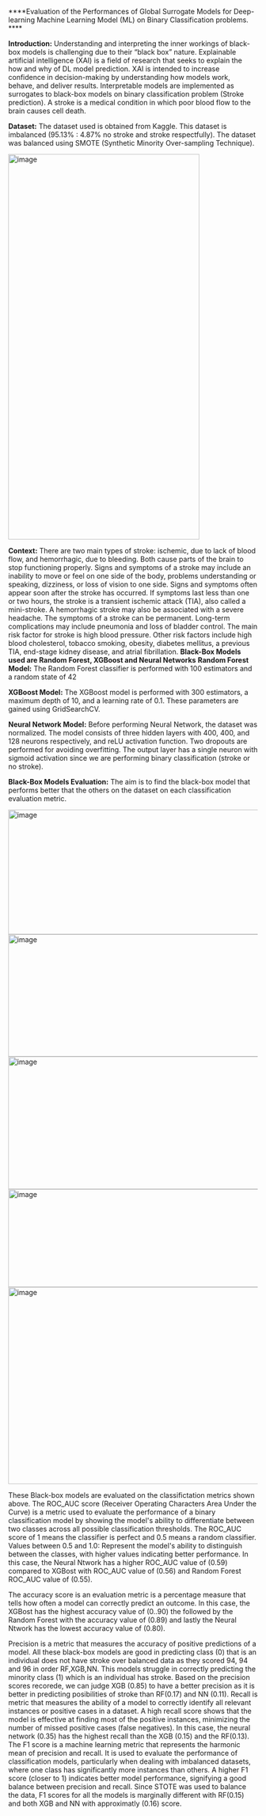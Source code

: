 ****Evaluation of the Performances of Global Surrogate Models for Deep-learning Machine Learning Model (ML) on Binary Classification problems. ****

**Introduction:** Understanding and interpreting the inner workings of black-box models is challenging due to their “black box” nature. Explainable artificial intelligence (XAI) is a field of research that seeks to explain the how and why of DL model prediction. XAI is intended to increase confidence in decision-making by understanding how models work, behave, and deliver results. Interpretable models are implemented as surrogates to black-box models on binary classification problem (Stroke prediction).
A stroke is a medical condition in which poor blood flow to the brain causes cell death.

**Dataset:**
The dataset used is obtained from Kaggle.
This dataset is imbalanced (95.13% : 4.87% no stroke and stroke respectfully). The dataset was balanced using SMOTE (Synthetic Minority Over-sampling Technique).

<img width="386" height="779" alt="image" src="https://github.com/user-attachments/assets/8b55f1cb-ed99-4f9f-a837-10e286111fc8" />



**Context:**
There are two main types of stroke: ischemic, due to lack of blood flow, and hemorrhagic, due to bleeding. Both cause parts of the brain to stop functioning properly.
Signs and symptoms of a stroke may include an inability to move or feel on one side of the body, problems understanding or speaking, dizziness, or loss of vision to one side. Signs and symptoms often appear soon after the stroke has occurred.
If symptoms last less than one or two hours, the stroke is a transient ischemic attack (TIA), also called a mini-stroke. A hemorrhagic stroke may also be associated with a severe headache. The symptoms of a stroke can be permanent. Long-term complications may include pneumonia and loss of bladder control.
The main risk factor for stroke is high blood pressure. Other risk factors include high blood cholesterol, tobacco smoking, obesity, diabetes mellitus, a previous TIA, end-stage kidney disease, and atrial fibrillation.
**Black-Box Models used are Random Forest, XGBoost and Neural Networks**
**Random Forest Model:**
The Random Forest classifier is performed with 100 estimators and a random state of 42

**XGBoost Model:**
The XGBoost model is performed with 300 estimators, a maximum depth of 10, and a learning rate of 0.1. These parameters are gained using GridSearchCV.

**Neural Network Model:**
Before performing Neural Network, the dataset was normalized. The model consists of three hidden layers with 400, 400, and 128 neurons respectively, and reLU activation function. Two dropouts are performed for avoiding overfitting. The output layer has a single neuron with sigmoid activation since we are performing binary classification (stroke or no stroke).

**Black-Box Models Evaluation:**
The aim is to find the black-box model that performs better that the others on the dataset on each classification evaluation metric.


<img width="657" height="252" alt="image" src="https://github.com/user-attachments/assets/6b94874b-9cfa-4348-9563-257f36d5ab7a" />
<img width="716" height="247" alt="image" src="https://github.com/user-attachments/assets/f841196c-8793-41ec-807b-1259fb496692" />
<img width="699" height="268" alt="image" src="https://github.com/user-attachments/assets/a8baabd3-22c5-4078-81a2-5575e52d5821" />
<img width="777" height="198" alt="image" src="https://github.com/user-attachments/assets/da7f82c2-6ad0-41fd-9e90-aa870226684b" />
<img width="749" height="398" alt="image" src="https://github.com/user-attachments/assets/2724d06f-1cc1-41e9-99a7-836c72ae8665" />


These Black-box models are evaluated on the classifictation metrics shown above. The ROC_AUC score (Receiver Operating Characters Area Under the Curve) is a metric used to evaluate the performance of a binary classification model by showing the model's ability to differentiate between two classes across all possible classification thresholds. The ROC_AUC score of 1 means the classifier is perfect and 0.5 means a random classifier. Values between 0.5 and 1.0: Represent the model's ability to distinguish between the classes, with higher values indicating better performance. In this case, the Neural Ntwork has a higher ROC_AUC value of
(0.59) compared to XGBost with ROC_AUC value of (0.56) and Random Forest ROC_AUC value of (0.55).

The accuracy score is an evaluation metric is a percentage measure that tells how often a model can correctly predict an outcome. In this case, the  XGBost has the highest accuracy value of (0..90) the followed by the Random Forest with the accuracy value of (0.89) and lastly the Neural Ntwork has the lowest accuracy value of (0.80).

Precision is a metric that measures the accuracy of positive predictions of a model. All these black-box models are good in predicting class (0) that is an individual does not have stroke over balanced data as they scored 94, 94 and 96 in order RF,XGB,NN. This models struggle in correctly predicting the minority class (1) which is an individual has stroke. Based on the precision scores recorede, we can judge XGB (0.85) to have a better precision as it is better in predicting posibilities of stroke than RF(0.17) and NN (0.11).
Recall is metric that measures the ability of a model to correctly identify all relevant instances or positive cases in a dataset. A high recall score shows that the model is effective at finding most of the positive instances, minimizing the number of missed positive cases (false negatives). In this case, the neural network (0.35) has the highest recall than the XGB (0.15) and the RF(0.13).
The F1 score is a machine learning metric that represents the harmonic mean of precision and recall. It is used to evaluate the performance of classification models, particularly when dealing with imbalanced datasets, where one class has significantly more instances than others. A higher F1 score (closer to 1) indicates better model performance, signifying a good balance between precision and recall. Since STOTE was used to balance the data, F1 scores for all the models is marginally different with RF(0.15) and both XGB and NN with approximatly (0.16) score. 

  
